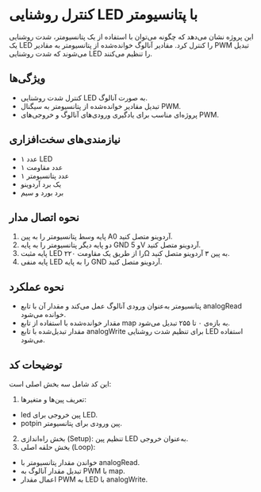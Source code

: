 # کنترل روشنایی LED با پتانسیومتر
این پروژه نشان می‌دهد که چگونه می‌توان با استفاده از یک پتانسیومتر، شدت روشنایی یک LED را کنترل کرد. مقادیر آنالوگ خوانده‌شده از پتانسیومتر به مقادیر PWM تبدیل می‌شوند که شدت روشنایی LED را تنظیم می‌کنند.


## ویژگی‌ها
- کنترل شدت روشنایی LED به صورت آنالوگ.
- تبدیل مقادیر خوانده‌شده از پتانسیومتر به سیگنال PWM.
- پروژه‌ای مناسب برای یادگیری ورودی‌های آنالوگ و خروجی‌های PWM.

## نیازمندی‌های سخت‌افزاری
- ۱ عدد LED
- ۱ عدد مقاومت
- ۱ عدد پتانسیومتر
- یک برد آردوینو
- برد بورد و سیم‌

## نحوه اتصال مدار
1. پایه وسط پتانسیومتر را به پین A0 آردوینو متصل کنید.
2. دو پایه دیگر پتانسیومتر را به پایه GND و 5V آردوینو متصل کنید.
3. پایه مثبت LED را از طریق یک مقاومت ۲۲۰Ω به پین ۳ آردوینو متصل کنید.
4. پایه منفی LED را به پایه GND آردوینو متصل کنید.

## نحوه عملکرد
- پتانسیومتر به‌عنوان ورودی آنالوگ عمل می‌کند و مقدار آن با تابع analogRead خوانده می‌شود.
- مقدار خوانده‌شده با استفاده از تابع map به بازه‌ی ۰ تا ۲۵۵ تبدیل می‌شود.
- مقدار تبدیل‌شده با تابع analogWrite برای تنظیم شدت روشنایی LED استفاده می‌شود.

## توضیحات کد
این کد شامل سه بخش اصلی است:

1. تعریف پین‌ها و متغیرها:
- led پین خروجی برای LED.
- potpin پین ورودی برای پتانسیومتر.

2. بخش راه‌اندازی (Setup): تنظیم پین LED به‌عنوان خروجی.
3. بخش حلقه اصلی (Loop):
- خواندن مقدار پتانسیومتر با analogRead.
- تبدیل مقدار آنالوگ به PWM با map.
- اعمال مقدار PWM به LED با analogWrite.
